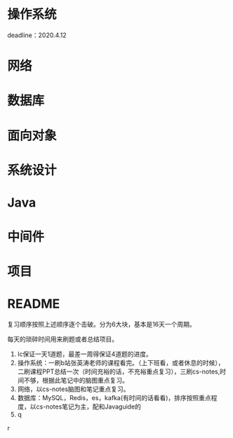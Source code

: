# 操作系统

deadline：2020.4.12

# 网络

# 数据库

# 面向对象

# 系统设计

# Java

# 中间件

# 项目

# README

复习顺序按照上述顺序逐个击破。分为6大块，基本是16天一个周期。

每天的琐碎时间用来刷题或者总结项目。

1. lc保证一天1道题，最差一周得保证4道题的进度。
2. 操作系统：一刷b站张英涛老师的课程看完。（上下班看，或者休息的时候），二刷课程PPT总结一次（时间充裕的话，不充裕重点复习），三刷cs-notes,时间不够，根据此笔记中的脑图重点复习。
3. 网络，以cs-notes脑图和笔记重点复习。
4. 数据库：MySQL，Redis，es，kafka(有时间的话看看)，排序按照重点程度，以cs-notes笔记为主，配和Javaguide的
5. q

r